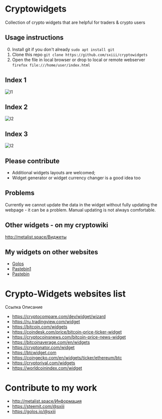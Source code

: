 # Cryptowidgets
Collection of crypto widgets that are helpful for traders &amp; crypto users

## Usage instructions
0. Install git if you don't already
`sudo apt install git`
1. Clone this repo
`git clone https://github.com/sxiii/cryptowidgets`
2. Open the file in local browser or drop to local or remote webserver
`firefox file:///home/user/index.html`

## Index 1
![I1](https://imgur.com/eOuFOQp.png)

## Index 2
![I2](https://imgur.com/SVXzoPC.png)

## Index 3
![I2](https://imgur.com/JGUINud.png)

## Please contribute
* Additional widgets layouts are welcomed;
* Widget generator or widget currency changer is a good idea too

## Problems
Currently we cannot update the data in the widget without fully updating the webpage - it can be a problem. Manual updating is not always comfortable.

## Other widgets - on my cryptowiki
http://metalist.space/Виджеты

## My widgets on other websites
* [Golos](https://golos.io/ru--kriptovalyuty/@sxiii/vidzhety-udobnyi-vidzhet-otobrazheniya-ceny-efira-eth-klassika-etc-augura-rep-gnt-i-dgd-test)
* [Pastebin1](https://pastebin.com/AaS5gMhx.png)
* [Pastebin](https://pastebin.com/p0yCf8AP.png)

# Crypto-Widgets websites list
Ссылка	Описание
* https://cryptocompare.com/dev/widget/wizard
* https://ru.tradingview.com/widget
* https://bitcoin.com/widgets
* https://coindesk.com/price/bitcoin-price-ticker-widget
* https://cryptocoinsnews.com/bitcoin-price-news-widget
* https://bitcoinaverage.com/en/widgets
* https://cryptonator.com/widget
* https://btcwidget.com
* https://coingecko.com/en/widgets/ticker/ethereum/btc
* https://cryptorival.com/widgets
* https://worldcoinindex.com/widget

# Contribute to my work
* http://metalist.space/Информация
* https://steemit.com/@sxiii
* https://golos.io/@sxiii
